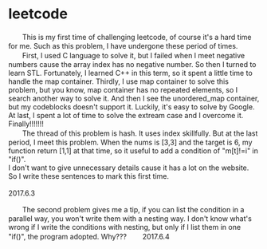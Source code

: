 # leetcode<br>
　　This is my first time of challenging leetcode, of course it's a hard time for me. Such as this problem, I have undergone these period of times.<br>
　　First, I used C language to solve it, but I failed when I meet negative numbers cause the array index has no negative number. So then I turned to learn STL. Fortunately, I learned C++ in this term, so it spent a little time to handle the map container. Thirdly, I use map container to solve this problem, but you know, map container has no repeated elements, so I search another way to solve it. And then I see the unordered_map container, but my codeblocks doesn't support it. Luckily, it's easy to solve by Google. At last, I spent a lot of time to solve the extream case and I overcome it. Finally!!!!!!!<br>
　　The thread of this problem is hash. It uses index skillfully. But at the last period, I meet this problem. When the nums is [3,3] and the target is 6, my function return [1,1] at that time, so it useful to add a condition of "m[t]!=i" in "if()".<br>
I don't want to give unnecessary details cause it has a lot on the website. So I write these sentences to mark this first time.<br><br>
                                                                                                                    2017.6.3

　　The second problem gives me a tip, if you can list the condition in a parallel way, you won't write them with a nesting way. I don't know what's wrong if I write the conditions with nesting, but only if I list them in one "if()", the program adopted. Why???
　　2017.6.4
